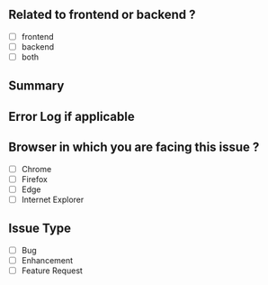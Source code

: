 ## Related to frontend or backend ? 
- [ ] frontend
- [ ] backend
- [ ] both

## Summary
<!-- Give the summary of the problem you faced -->

## Error Log if applicable 
<!-- Paste the error logs here -->

## Browser in which you are facing this issue ?
- [ ] Chrome 
- [ ] Firefox 
- [ ] Edge 
- [ ] Internet Explorer 

## Issue Type 
<!-- Specify the type of issue -->
- [ ] Bug 
- [ ] Enhancement
- [ ] Feature Request 

<!-- Please make sure you have added relevent labels while opening the issues -->
